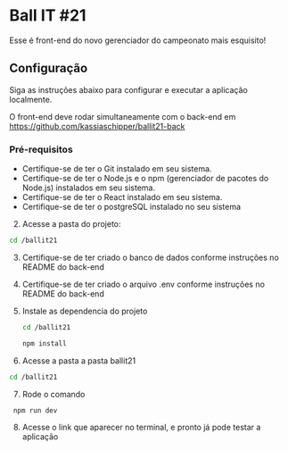 # Ball IT #21

Esse é front-end do novo gerenciador do campeonato mais esquisito!

## Configuração

Siga as instruções abaixo para configurar e executar a aplicação localmente.

O front-end deve rodar simultaneamente com o back-end em https://github.com/kassiaschipper/ballit21-back

### Pré-requisitos

- Certifique-se de ter o Git instalado em seu sistema.
- Certifique-se de ter o Node.js e o npm (gerenciador de pacotes do Node.js) instalados em seu sistema.
- Certifique-se de ter o React instalado em seu sistema.
- Certifique-se de ter o postgreSQL instalado no seu sistema

2. Acesse a pasta do projeto:
 ```bash
 cd /ballit21
 ```
3. Certifique-se de ter criado o banco de dados conforme instruções no README do back-end

4. Certifique-se de ter criado o arquivo .env conforme instruções no README do back-end

5. Instale as dependencia do projeto
   ```bash
   cd /ballit21
   ```
   ```bash
   npm install
   ```
6. Acesse a pasta a pasta ballit21
  ```bash
  cd /ballit21
  ```
7. Rode o comando
 ```bash
  npm run dev
  ```
8. Acesse o link que aparecer no terminal, e pronto já pode testar a aplicação


